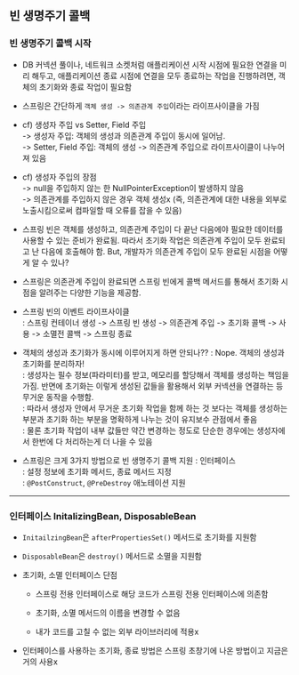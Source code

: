 ## 빈 생명주기 콜백

### 빈 생명주기 콜백 시작

- DB 커넥션 풀이나, 네트워크 소켓처럼 애플리케이션 시작 시점에 필요한 연결을 미리 해두고, 애플리케이션 종료 시점에 연결을 모두 종료하는 작업을 진행하려면, 객체의 초기화와 종료 작업이 필요함

- 스프링은 간단하게 `객체 생성 -> 의존관계 주입`이라는 라이프사이클을 가짐

- cf) 생성자 주입 vs Setter, Field 주입<br/>
-> 생성자 주입: 객체의 생성과 의존관계 주입이 동시에 일어남. <br/>
-> Setter, Field 주입: 객체의 생성 -> 의존관계 주입으로 라이프사이클이 나누어져 있음

- cf) 생성자 주입의 장점<br/>
-> null을 주입하지 않는 한 NullPointerException이 발생하지 않음<br/>
-> 의존관계를 주입하지 않은 경우 객체 생성x (즉, 의존관계에 대한 내용을 외부로 노출시킴으로써 컴파일할 때 오류를 잡을 수 있음)

- 스프링 빈은 객체를 생성하고, 의존관계 주입이 다 끝난 다음에야 필요한 데이터를 사용할 수 있는 준비가 완료됨. 따라서 초기화 작업은 의존관계 주입이 모두 완료되고 난 다음에 호출해야 함. But, 개발자가 의존관계 주입이 모두 완료된 시점을 어떻게 알 수 있나?

- 스프링은 의존관계 주입이 완료되면 스프링 빈에게 콜백 메서드를 통해서 초기화 시점을 알려주는 다양한 기능을 제공함.

- 스프링 빈의 이벤트 라이프사이클<br/>
: 스프링 컨테이너 생성 -> 스프링 빈 생성 -> 의존관계 주입 -> 초기화 콜백 -> 사용 -> 소멸전 콜백 -> 스프링 종료

- 객체의 생성과 초기화가 동시에 이루어지게 하면 안되나??
: Nope. 객체의 생성과 초기화를 분리하자!<br/>
: 생성자는 필수 정보(파라미터)를 받고, 메모리를 할당해서 객체를 생성하는 책임을 가짐. 반면에 초기화는 이렇게 생성된 값들을 활용해서 외부 커넥션을 연결하는 등 무거운 동작을 수행함.<br/>
: 따라서 생성자 안에서 무거운 초기화 작업을 함께 하는 것 보다는 객체를 생성하는 부분과 초기화 하는 부분을 명확하게 나누는 것이 유지보수 관점에서 좋음<br/>
: 물론 초기화 작업이 내부 값들만 약간 변경하는 정도로 단순한 경우에는 생성자에서 한번에 다 처리하는게 더 나을 수 있음

- 스프링은 크게 3가지 방법으로 빈 생명주기 콜백 지원
: 인터페이스<br/>
: 설정 정보에 초기화 메서드, 종료 메서드 지정<br/>
: `@PostConstruct`, `@PreDestroy` 애노테이션 지원

---

### 인터페이스 InitalizingBean, DisposableBean

- `InitailzingBean`은 `afterPropertiesSet()` 메서드로 초기화를 지원함

- `DisposableBean`은 `destroy()` 메서드로 소멸을 지원함

- 초기화, 소멸 인터페이스 단점

  - 스프링 전용 인터페이스로 해당 코드가 스프링 전용 인터페이스에 의존함

  - 초기화, 소멸 메서드의 이름을 변경할 수 없음

  - 내가 코드를 고칠 수 없는 외부 라이브러리에 적용x

- 인터페이스를 사용하는 초기화, 종료 방법은 스프링 초창기에 나온 방법이고 지금은 거의 사용x
